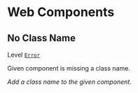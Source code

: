 # Web Components

## No Class Name

Level [`Error`][error]

Given component is missing a class name.

*Add a class name to the given component.*

[error]: /guide/logging#error
